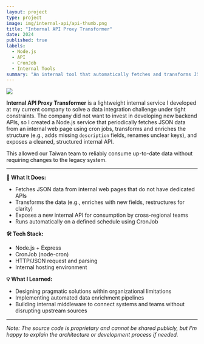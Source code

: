```yaml
---
layout: project
type: project
image: img/internal-api/api-thumb.png
title: "Internal API Proxy Transformer"
date: 2024
published: true
labels:
  - Node.js
  - API
  - CronJob
  - Internal Tools
summary: "An internal tool that automatically fetches and transforms JSON data from an internal website into a structured API for cross-team use."
---
```


<img class="img-fluid" src="../img/internal-api/api-header.png">

**Internal API Proxy Transformer** is a lightweight internal service I developed at my current company to solve a data integration challenge under tight constraints. The company did not want to invest in developing new backend APIs, so I created a Node.js service that periodically fetches JSON data from an internal web page using cron jobs, transforms and enriches the structure (e.g., adds missing `description` fields, renames unclear keys), and exposes a cleaned, structured internal API.

This allowed our Taiwan team to reliably consume up-to-date data without requiring changes to the legacy system.

<hr>

**🔧 What It Does:**
- Fetches JSON data from internal web pages that do not have dedicated APIs
- Transforms the data (e.g., enriches with new fields, restructures for clarity)
- Exposes a new internal API for consumption by cross-regional teams
- Runs automatically on a defined schedule using CronJob

**🛠 Tech Stack:**
- Node.js + Express
- CronJob (node-cron)
- HTTP/JSON request and parsing
- Internal hosting environment

**💡 What I Learned:**
- Designing pragmatic solutions within organizational limitations
- Implementing automated data enrichment pipelines
- Building internal middleware to connect systems and teams without disrupting upstream sources

---

*Note: The source code is proprietary and cannot be shared publicly, but I'm happy to explain the architecture or development process if needed.*
